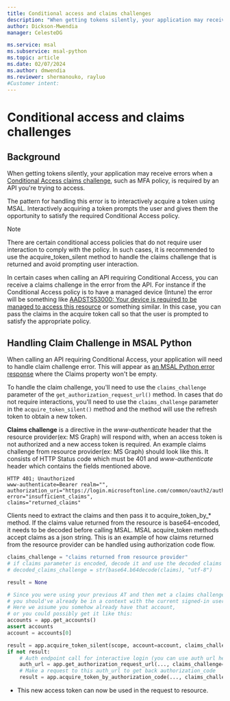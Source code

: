 ```yaml
---
title: Conditional access and claims challenges
description: "When getting tokens silently, your application may receive errors when a Conditional Access claims challenge, such as MFA polic, is required by an API you're trying to access."
author: Dickson-Mwendia
manager: CelesteDG

ms.service: msal
ms.subservice: msal-python
ms.topic: article
ms.date: 02/07/2024
ms.author: dmwendia
ms.reviewer: shermanouko, rayluo
#Customer intent: 
---
```


# Conditional access and claims challenges

## Background

When getting tokens silently, your application may receive errors when a [Conditional Access claims challenge](/azure/active-directory/develop/conditional-access-dev-guide), such as MFA policy, is required by an API you're trying to access.

The pattern for handling this error is to interactively acquire a token using MSAL. Interactively acquiring a token prompts the user and gives them the opportunity to satisfy the required Conditional Access policy.

> [!NOTE]
> There are certain conditional access policies that do not require user interaction to comply with the policy. In such cases, it is recommended to use the acquire_token_silent method to handle the claims challenge that is returned and avoid prompting user interaction.

In certain cases when calling an API requiring Conditional Access, you can receive a claims challenge in the error from the API. For instance if the Conditional Access policy is to have a managed device (Intune) the error will be something like
[AADSTS53000: Your device is required to be managed to access this resource](/azure/active-directory/develop/reference-aadsts-error-codes)
or something similar. In this case, you can pass the claims in the acquire token call so that the user is prompted to satisfy the appropriate policy.

## Handling Claim Challenge in MSAL Python

When calling an API requiring Conditional Access, your application will need to handle claim challenge error.
This will appear as
[an MSAL Python error response](/azure/active-directory/develop/msal-handling-exceptions?tabs=python)
where the Claims property won't be empty.

To handle the claim challenge, you'll need to use the `claims_challenge` parameter of the `get_authorization_request_url()` method. In cases that do not require interactions, you'll need to use the `claims_challenge` parameter in the `acquire_token_silent()` method and the method will use the refresh token to obtain a new token.

**Claims challenge** is a directive in the *www-authenticate* header that the resource provider(ex: MS Graph) will respond with, when an access token is not authorized and a new access token is required. An example claims challenge from resource provider(ex: MS Graph) should look like this. It consists of HTTP Status code which must be 401 and *www-authenticate* header which contains the fields mentioned above.

```http
HTTP 401; Unauthorized 
www-authenticate=Bearer realm="", 
authorization_uri="https://login.microsoftonline.com/common/oauth2/authorize", 
error="insufficient_claims", 
claims="returned_claims"
```

Clients need to extract the claims and then pass it to acquire_token_by_* method. If the claims value returned from the resource is base64-encoded, it needs to be decoded before calling MSAL. MSAL acquire_token methods accept claims as a json string. This is an example of how claims returned from the resource provider can be handled using authorization code flow.

```python
claims_challenge = "claims returned from resource provider"
# if claims parameter is encoded, decode it and use the decoded claims
# decoded_claims_challenge = str(base64.b64decode(claims), "utf-8")

result = None

# Since you were using your previous AT and then met a claims challenge,
# you should've already be in a context with the current signed-in user.
# Here we assume you somehow already have that account,
# or you could possibly get it like this:
accounts = app.get_accounts()
assert accounts
account = accounts[0]

result = app.acquire_token_silent(scope, account=account, claims_challenge=claims_challenge)
if not result:
    # Auth endpoint call for interactive login (you can use auth url helper)
    auth_url = app.get_authorization_request_url(..., claims_challenge=claims_challenge)
    # Make a request to this auth_url to get back authorization_code
    result = app.acquire_token_by_authorization_code(..., claims_challenge=claims_challenge)
```

- This new access token can now be used in the request to resource.
